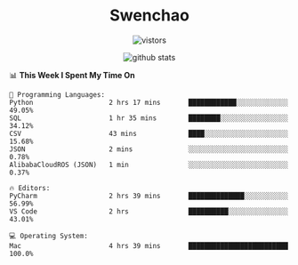 <h1 align="center">Swenchao</h3>

<p align="center">
  <img src="https://visitor-badge.glitch.me/badge?page_id=Swenchao" alt="vistors" />
</p>

<p align="center">
  <img src="https://github-readme-stats.vercel.app/api?username=Swenchao&count_private=true&show_icons=true&theme=vue-dark&hide_title=true" alt="github stats" />
</p>

<!--START_SECTION:waka-->
📊 **This Week I Spent My Time On** 

```text
💬 Programming Languages: 
Python                   2 hrs 17 mins       ████████████░░░░░░░░░░░░░   49.05% 
SQL                      1 hr 35 mins        ████████░░░░░░░░░░░░░░░░░   34.12% 
CSV                      43 mins             ████░░░░░░░░░░░░░░░░░░░░░   15.68% 
JSON                     2 mins              ░░░░░░░░░░░░░░░░░░░░░░░░░   0.78% 
AlibabaCloudROS (JSON)   1 min               ░░░░░░░░░░░░░░░░░░░░░░░░░   0.37%

🔥 Editors: 
PyCharm                  2 hrs 39 mins       ██████████████░░░░░░░░░░░   56.99% 
VS Code                  2 hrs               ██████████░░░░░░░░░░░░░░░   43.01%

💻 Operating System: 
Mac                      4 hrs 39 mins       █████████████████████████   100.0%

```


<!--END_SECTION:waka-->
